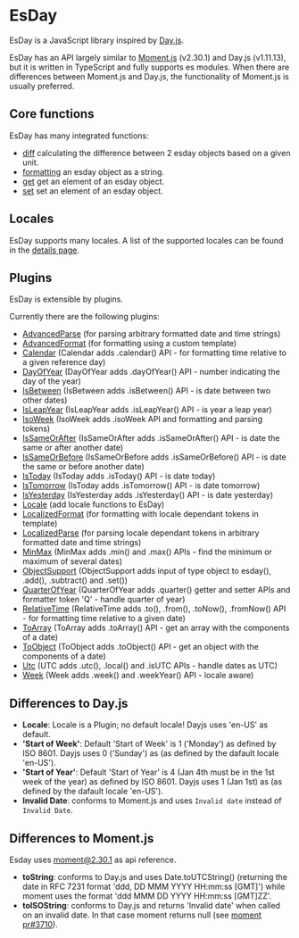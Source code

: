 # EsDay

EsDay is a JavaScript library inspired by [Day.js](https://github.com/iamkun/dayjs).

EsDay has an API largely similar to [Moment.js](https://momentjs.com/docs/) (v2.30.1) and Day.js (v1.11.13), but it is written in TypeScript and fully supports es modules. When there are differences between Moment.js and Day.js, the functionality of Moment.js is usually preferred.

## Core functions
EsDay has many integrated functions:
- [diff](./core/diff.md) calculating the difference between 2 esday objects based on a given unit.
- [formatting](./core/format.md) an esday object as a string.
- [get](./core/get.md) get an element of an esday object.
- [set](./core/set.md) set an element of an esday object.

## Locales
EsDay supports many locales. A list of the supported locales can be found in the [details page](./locales/locales.md).

## Plugins
EsDay is extensible by plugins.

Currently there are the following plugins:
- [AdvancedParse](./plugins/advancedParse.md) (for parsing arbitrary formatted date and time strings)
- [AdvancedFormat](./plugins/advancedFormat.md) (for formatting using a custom template)
- [Calendar](./plugins/calendar.md) (Calendar adds .calendar() API - for formatting time relative to a given reference day)
- [DayOfYear](./plugins/dayOfYear.md) (DayOfYear adds .dayOfYear() API - number indicating the day of the year)
- [IsBetween](./plugins/isBetween.md) (IsBetween adds .isBetween() API - is date between two other dates)
- [IsLeapYear](./plugins/isLeapYear.md) (IsLeapYear adds .isLeapYear() API - is year a leap year)
- [IsoWeek](./plugins/isoWeek.md) (IsoWeek adds .isoWeek API and formatting and parsing tokens)
- [IsSameOrAfter](./plugins/isSameOrAfter.md) (IsSameOrAfter adds .isSameOrAfter() API - is date the same or after another date)
- [IsSameOrBefore](./plugins/isSameOrBefore.md) (IsSameOrBefore adds .isSameOrBefore() API - is date the same or before another date)
- [IsToday](./plugins/isToday.md) (IsToday adds .isToday() API - is date today)
- [IsTomorrow](./plugins/isTomorrow.md) (IsToday adds .isTomorrow() API - is date tomorrow)
- [IsYesterday](./plugins/isYesterday.md) (IsYesterday adds .isYesterday() API - is date yesterday)
- [Locale](./plugins/locale.md) (add locale functions to EsDay)
- [LocalizedFormat](./plugins/localizedFormat.md) (for formatting with locale dependant tokens in template)
- [LocalizedParse](./plugins/localizedParse.md) (for parsing locale dependant tokens in arbitrary formatted date and time strings)
- [MinMax](./plugins/minMay.md) (MinMax adds .min() and .max() APIs - find the minimum or maximum of several dates)
- [ObjectSupport](./plugins/objectSupport.md) (ObjectSupport adds input of type object to esday(), .add(), .subtract() and .set())
- [QuarterOfYear](./plugins/quarterOfYear.md) (QuarterOfYear adds .quarter() getter and setter APIs and formatter token 'Q' - handle quarter of year)
- [RelativeTime](./plugins/relativeTime.md) (RelativeTime adds .to(), .from(), .toNow(), .fromNow() API - for formatting time relative to a given date)
- [ToArray](./plugins/toArray.md) (ToArray adds .toArray() API - get an array with the components of a date)
- [ToObject](./plugins/toObject.md) (ToObject adds .toObject() API - get an object with the components of a date)
- [Utc](./plugins/utc.md) (UTC adds .utc(), .local() and .isUTC APIs - handle dates as UTC)
- [Week](./plugins/week.md) (Week adds .week() and .weekYear() API - locale aware)

## Differences to Day.js

- **Locale**: Locale  is a Plugin; no default locale! Dayjs uses 'en-US' as default.
- **'Start of Week'**: Default 'Start of Week' is 1 ('Monday') as defined by ISO 8601. Dayjs uses 0 ('Sunday') as (as defined by the dafault locale 'en-US').
- **'Start of Year'**: Default 'Start of Year' is 4 (Jan 4th must be in the 1st week of the year) as defined by ISO 8601. Dayjs uses 1 (Jan 1st) as (as defined by the dafault locale 'en-US').
- **Invalid Date**: conforms to Moment.js and uses `Invalid date` instead of `Invalid Date`.

## Differences to Moment.js

Esday uses moment@2.30.1 as api reference.

- **toString**: conforms to Day.js and uses Date.toUTCString() (returning the date in RFC 7231 format 'ddd, DD MMM YYYY HH:mm:ss [GMT]') while moment uses the format 'ddd MMM DD YYYY HH:mm:ss [GMT]ZZ'.
- **toISOString**: conforms to Day.js and returns 'Invalid date' when called on an invalid date. In that case moment returns null (see [moment pr#3710](https://github.com/moment/moment/pull/3710)).
